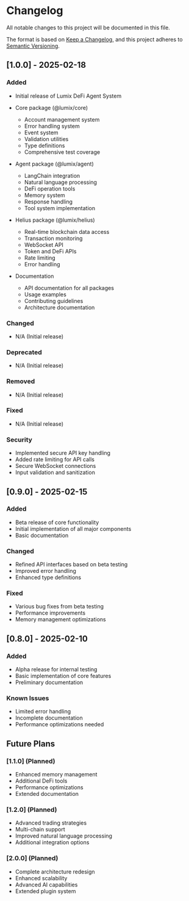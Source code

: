 # Changelog

All notable changes to this project will be documented in this file.

The format is based on [Keep a Changelog](https://keepachangelog.com/en/1.0.0/),
and this project adheres to [Semantic Versioning](https://semver.org/spec/v2.0.0.html).

## [1.0.0] - 2025-02-18

### Added
- Initial release of Lumix DeFi Agent System
- Core package (@lumix/core)
  * Account management system
  * Error handling system
  * Event system
  * Validation utilities
  * Type definitions
  * Comprehensive test coverage

- Agent package (@lumix/agent)
  * LangChain integration
  * Natural language processing
  * DeFi operation tools
  * Memory system
  * Response handling
  * Tool system implementation

- Helius package (@lumix/helius)
  * Real-time blockchain data access
  * Transaction monitoring
  * WebSocket API
  * Token and DeFi APIs
  * Rate limiting
  * Error handling

- Documentation
  * API documentation for all packages
  * Usage examples
  * Contributing guidelines
  * Architecture documentation

### Changed
- N/A (Initial release)

### Deprecated
- N/A (Initial release)

### Removed
- N/A (Initial release)

### Fixed
- N/A (Initial release)

### Security
- Implemented secure API key handling
- Added rate limiting for API calls
- Secure WebSocket connections
- Input validation and sanitization

## [0.9.0] - 2025-02-15

### Added
- Beta release of core functionality
- Initial implementation of all major components
- Basic documentation

### Changed
- Refined API interfaces based on beta testing
- Improved error handling
- Enhanced type definitions

### Fixed
- Various bug fixes from beta testing
- Performance improvements
- Memory management optimizations

## [0.8.0] - 2025-02-10

### Added
- Alpha release for internal testing
- Basic implementation of core features
- Preliminary documentation

### Known Issues
- Limited error handling
- Incomplete documentation
- Performance optimizations needed

## Future Plans

### [1.1.0] (Planned)
- Enhanced memory management
- Additional DeFi tools
- Performance optimizations
- Extended documentation

### [1.2.0] (Planned)
- Advanced trading strategies
- Multi-chain support
- Improved natural language processing
- Additional integration options

### [2.0.0] (Planned)
- Complete architecture redesign
- Enhanced scalability
- Advanced AI capabilities
- Extended plugin system
